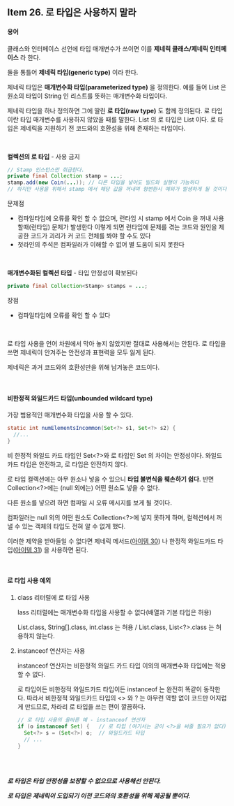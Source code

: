 ## Item 26. 로 타입은 사용하지 말라

#### 용어

클래스와 인터페이스 선언에 타입 매개변수가 쓰이면 이를 **제네릭 클래스/제네릭 인터페이스** 라 한다.

둘을 통틀어 **제네릭 타입(generic type)** 이라 한다.

제네릭 타입은 **매개변수화 타입(parameterized type)** 을 정의한다. 예를 들어 List<String> 은 원소의 타입이 String 인 리스트를 뜻하는 매개변수화 타입이다. 

제네릭 타입을 하나 정의하면 그에 딸린 **로 타입(raw type)** 도 함께 정의된다. 로 타입이란 타입 매개변수를 사용하지 않았을 때를 말한다. List<E> 의 로 타입은 List 이다. 로 타입은 제네릭을 지원하기 전 코드와의 호환성을 위해 존재하는 타입이다.

<br>

**컬렉션의 로 타입** - 사용 금지

```java
// Stamp 인스턴스만 취급한다.
private final Collection stamp = ...;
stamp.add(new Coin(...)); // 다른 타입을 넣어도 빌드와 실행이 가능하다
// 하지만 사용을 위해서 stamp 에서 해당 값을 꺼내며 형변환시 예외가 발생하게 될 것이다
```

문제점

- 컴파일타임에 오류를 확인 할 수 없으며, 런타임 시 stamp 에서 Coin 을 꺼내 사용할때(런타임) 문제가 발생한다
  이렇게 되면 런타임에 문제를 겪는 코드와 원인을 제공한 코드가 괴리가 커 코드 전체를 봐야 할 수도 있다
- 첫라인의 주석은 컴파일러가 이해할 수 없어 별 도움이 되지 못한다

<br>

**매개변수화된 컬렉션 타입** - 타입 안정성이 확보된다

```java
private final Collection<Stamp> stamps = ...;
```

장점

- 컴파일타임에 오류를 확인 할 수 있다

<br>

로 타입 사용을 언어 차원에서 막아 놓지 않았지만 절대로 사용해서는 안된다. 로 타입을 쓰면 제네릭이 안겨주는 안전성과 표현력을 모두 잃게 된다.

제네릭은 과거 코드와의 호환성만을 위해 남겨놓은 코드이다.

<br>

#### 비한정적 와일드카드 타입(unbounded wildcard type)

가장 범용적인 매개변수화 타입을 사용 할 수 있다.

```java
static int numElementsIncommon(Set<?> s1, Set<?> s2) {
  //...
}
```

비 한정적 와일드 카드 타입인 Set<?>와 로 타입인 Set 의 차이는 안정성이다. 와일드카드 타입은 안전하고, 로 타입은 안전하지 않다.

로 타입 컬렉션에는 아무 원소나 넣을 수 있으니 **타입 불변식을 훼손하기 쉽다**. 반면 Collection<?>에는 (null 외에는) 어떤 원소도 넣을 수 없다.

다른 원소를 넣으려 하면 컴파일 시 오류 메시지를 보게 될 것이다.

컴파일러는 null 외의 어떤 원소도 Collection<?>에 넣지 못하게 하며, 컬렉션에서 꺼낼 수 있는 객체의 타입도 전혀 알 수 없게 했다.

이러한 제약을 받아들일 수 없다면 제네릭 메서드([아이템 30](Item30.md)) 나 한정적 와일드카드 타입([아이템 31](Item31.md)) 을 사용하면 된다.

<br>

#### 로 타입 사용 예외

1. class 리터럴에 로 타입 사용

   lass 리터럴에는 매개변수화 타입을 사용할 수 없다(배열과 기본 타입은 허용)

   List.class, String[].class, int.class 는 허용 / List<String>.class, List<?>.class 는 허용하지 않는다.

2. instanceof 연산자는 사용

   instanceof 연산자는 비한정적 와일드 카드 타입 이외의 매개변수화 타입에는 적용할 수 없다.

   로 타입이든 비한정적 와일드카드 타입이든 instanceof 는 완전히 똑같이 동작한다. 따라서 비한정적 와일드카드 타입의 <> 와 ? 는 아무런 역할 없이 코드만 어지럽게 만드므로, 차라리 로 타입을 쓰는 편이 깔끔하다.

   ```java
   // 로 타입 사용의 올바른 예 - instanceof 연산자
   if (o instanceof Set) {   // 로 타입 (여기서는 굳이 <?>을 써줄 필요가 없다)
     Set<?> s = (Set<?>) o;  // 와일드카드 타입
     // ...
   }
   ```

<br>

<br>

***로 타입은 타입 안정성을 보장할 수 없으므로 사용해선 안된다.***

***로 타입은 제네릭이 도입되기 이전 코드와의 호환성을 위해 제공될 뿐이다.***